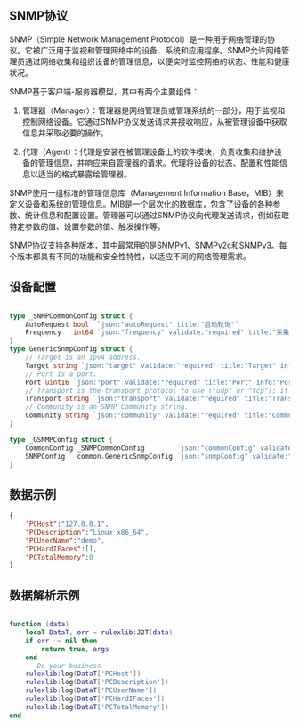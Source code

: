 ## SNMP协议
SNMP（Simple Network Management Protocol）是一种用于网络管理的协议。它被广泛用于监视和管理网络中的设备、系统和应用程序。SNMP允许网络管理员通过网络收集和组织设备的管理信息，以便实时监控网络的状态、性能和健康状况。

SNMP基于客户端-服务器模型，其中有两个主要组件：

1. 管理器（Manager）：管理器是网络管理员或管理系统的一部分，用于监视和控制网络设备。它通过SNMP协议发送请求并接收响应，从被管理设备中获取信息并采取必要的操作。

2. 代理（Agent）：代理是安装在被管理设备上的软件模块，负责收集和维护设备的管理信息，并响应来自管理器的请求。代理将设备的状态、配置和性能信息以适当的格式暴露给管理器。

SNMP使用一组标准的管理信息库（Management Information Base，MIB）来定义设备和系统的管理信息。MIB是一个层次化的数据库，包含了设备的各种参数、统计信息和配置设置。管理器可以通过SNMP协议向代理发送请求，例如获取特定参数的值、设置参数的值、触发操作等。

SNMP协议支持各种版本，其中最常用的是SNMPv1、SNMPv2c和SNMPv3。每个版本都具有不同的功能和安全性特性，以适应不同的网络管理需求。
## 设备配置
```go

type _SNMPCommonConfig struct {
	AutoRequest bool  `json:"autoRequest" title:"启动轮询"`
	Frequency   int64 `json:"frequency" validate:"required" title:"采集频率"`
}
type GenericSnmpConfig struct {
	// Target is an ipv4 address.
	Target string `json:"target" validate:"required" title:"Target" info:"Target"`
	// Port is a port.
	Port uint16 `json:"port" validate:"required" title:"Port" info:"Port"`
	// Transport is the transport protocol to use ("udp" or "tcp"); if unset "udp" will be used.
	Transport string `json:"transport" validate:"required" title:"Transport" info:"Transport"`
	// Community is an SNMP Community string.
	Community string `json:"community" validate:"required" title:"Community" info:"Community"`
}

type _GSNMPConfig struct {
	CommonConfig _SNMPCommonConfig        `json:"commonConfig" validate:"required"`
	SNMPConfig   common.GenericSnmpConfig `json:"snmpConfig" validate:"required"`
}

```
## 数据示例
```json
{
    "PCHost":"127.0.0.1",
    "PCDescription":"Linux x86_64",
    "PCUserName":"demo",
    "PCHardIFaces":[],
    "PCTotalMemory":0
}
```
## 数据解析示例
```lua

function (data)
    local DataT, err = rulexlib:J2T(data)
    if err ~= nil then
        return true, args
    end
    -- Do your business
    rulexlib:log(DataT['PCHost'])
    rulexlib:log(DataT['PCDescription'])
    rulexlib:log(DataT['PCUserName'])
    rulexlib:log(DataT['PCHardIFaces'])
    rulexlib:log(DataT['PCTotalMemory'])
end

```